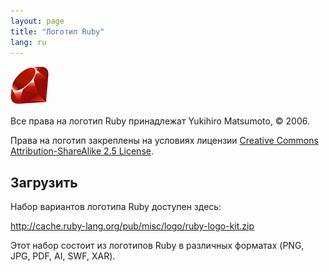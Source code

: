 ```yaml
---
layout: page
title: "Логотип Ruby"
lang: ru
---
```


![Логотип Ruby][logo]

Все права на логотип Ruby принадлежат Yukihiro Matsumoto, &copy; 2006.

Права на логотип закреплены на условиях лицензии
[Creative Commons Attribution-ShareAlike 2.5 License][cc-by-sa].


## Загрузить

Набор вариантов логотипа Ruby доступен здесь:

<http://cache.ruby-lang.org/pub/misc/logo/ruby-logo-kit.zip>

Этот набор состоит из логотипов Ruby в различных форматах
(PNG, JPG, PDF, AI, SWF, XAR).


[logo]: /images/header-ruby-logo.png
[cc-by-sa]: http://creativecommons.org/licenses/by-sa/2.5/
